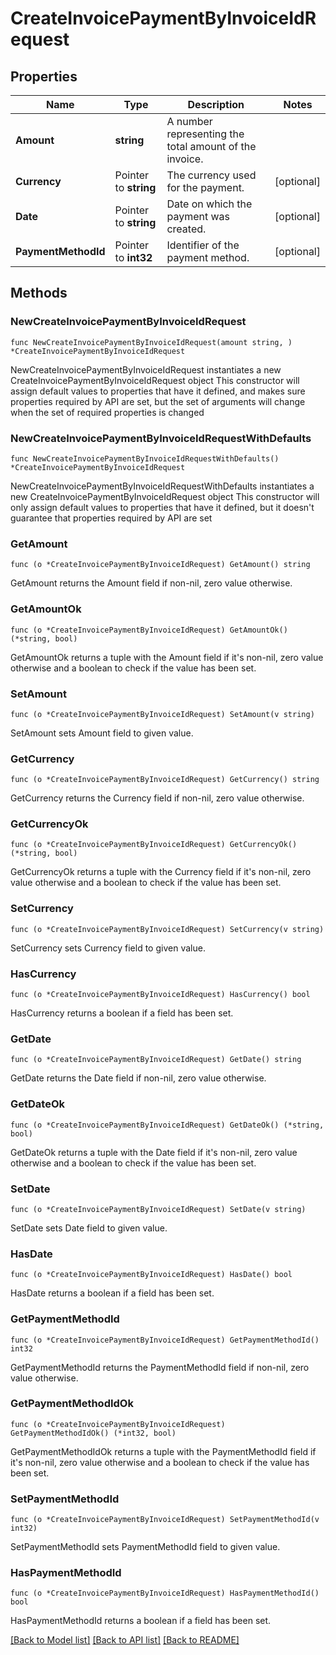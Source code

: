 # CreateInvoicePaymentByInvoiceIdRequest

## Properties

Name | Type | Description | Notes
------------ | ------------- | ------------- | -------------
**Amount** | **string** | A number representing the total amount of the invoice. | 
**Currency** | Pointer to **string** | The currency used for the payment. | [optional] 
**Date** | Pointer to **string** | Date on which the payment was created. | [optional] 
**PaymentMethodId** | Pointer to **int32** | Identifier of the payment method. | [optional] 

## Methods

### NewCreateInvoicePaymentByInvoiceIdRequest

`func NewCreateInvoicePaymentByInvoiceIdRequest(amount string, ) *CreateInvoicePaymentByInvoiceIdRequest`

NewCreateInvoicePaymentByInvoiceIdRequest instantiates a new CreateInvoicePaymentByInvoiceIdRequest object
This constructor will assign default values to properties that have it defined,
and makes sure properties required by API are set, but the set of arguments
will change when the set of required properties is changed

### NewCreateInvoicePaymentByInvoiceIdRequestWithDefaults

`func NewCreateInvoicePaymentByInvoiceIdRequestWithDefaults() *CreateInvoicePaymentByInvoiceIdRequest`

NewCreateInvoicePaymentByInvoiceIdRequestWithDefaults instantiates a new CreateInvoicePaymentByInvoiceIdRequest object
This constructor will only assign default values to properties that have it defined,
but it doesn't guarantee that properties required by API are set

### GetAmount

`func (o *CreateInvoicePaymentByInvoiceIdRequest) GetAmount() string`

GetAmount returns the Amount field if non-nil, zero value otherwise.

### GetAmountOk

`func (o *CreateInvoicePaymentByInvoiceIdRequest) GetAmountOk() (*string, bool)`

GetAmountOk returns a tuple with the Amount field if it's non-nil, zero value otherwise
and a boolean to check if the value has been set.

### SetAmount

`func (o *CreateInvoicePaymentByInvoiceIdRequest) SetAmount(v string)`

SetAmount sets Amount field to given value.


### GetCurrency

`func (o *CreateInvoicePaymentByInvoiceIdRequest) GetCurrency() string`

GetCurrency returns the Currency field if non-nil, zero value otherwise.

### GetCurrencyOk

`func (o *CreateInvoicePaymentByInvoiceIdRequest) GetCurrencyOk() (*string, bool)`

GetCurrencyOk returns a tuple with the Currency field if it's non-nil, zero value otherwise
and a boolean to check if the value has been set.

### SetCurrency

`func (o *CreateInvoicePaymentByInvoiceIdRequest) SetCurrency(v string)`

SetCurrency sets Currency field to given value.

### HasCurrency

`func (o *CreateInvoicePaymentByInvoiceIdRequest) HasCurrency() bool`

HasCurrency returns a boolean if a field has been set.

### GetDate

`func (o *CreateInvoicePaymentByInvoiceIdRequest) GetDate() string`

GetDate returns the Date field if non-nil, zero value otherwise.

### GetDateOk

`func (o *CreateInvoicePaymentByInvoiceIdRequest) GetDateOk() (*string, bool)`

GetDateOk returns a tuple with the Date field if it's non-nil, zero value otherwise
and a boolean to check if the value has been set.

### SetDate

`func (o *CreateInvoicePaymentByInvoiceIdRequest) SetDate(v string)`

SetDate sets Date field to given value.

### HasDate

`func (o *CreateInvoicePaymentByInvoiceIdRequest) HasDate() bool`

HasDate returns a boolean if a field has been set.

### GetPaymentMethodId

`func (o *CreateInvoicePaymentByInvoiceIdRequest) GetPaymentMethodId() int32`

GetPaymentMethodId returns the PaymentMethodId field if non-nil, zero value otherwise.

### GetPaymentMethodIdOk

`func (o *CreateInvoicePaymentByInvoiceIdRequest) GetPaymentMethodIdOk() (*int32, bool)`

GetPaymentMethodIdOk returns a tuple with the PaymentMethodId field if it's non-nil, zero value otherwise
and a boolean to check if the value has been set.

### SetPaymentMethodId

`func (o *CreateInvoicePaymentByInvoiceIdRequest) SetPaymentMethodId(v int32)`

SetPaymentMethodId sets PaymentMethodId field to given value.

### HasPaymentMethodId

`func (o *CreateInvoicePaymentByInvoiceIdRequest) HasPaymentMethodId() bool`

HasPaymentMethodId returns a boolean if a field has been set.


[[Back to Model list]](../README.md#documentation-for-models) [[Back to API list]](../README.md#documentation-for-api-endpoints) [[Back to README]](../README.md)


